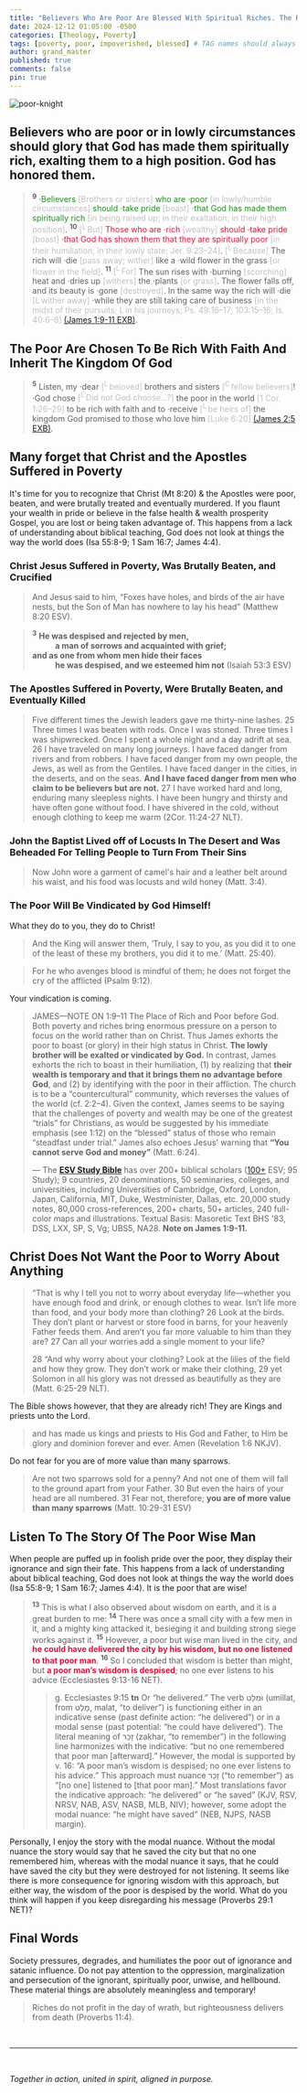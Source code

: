 ```yaml
---
title: "Believers Who Are Poor Are Blessed With Spiritual Riches. The Rich Are Spiritually Poor, Humiliated, And In a Lowly State"
date: 2024-12-12 01:05:00 -0500
categories: [Theology, Poverty]
tags: [poverty, poor, impoverished, blessed] # TAG names should always be lowercase
author: grand_master
published: true
comments: false
pin: true
---
```


<!-- —Believers in Poverty Should Glory in Their Spiritual Wealth, for God Has Elevated and Honored Them -->

![poor-knight](/assets/poor-knight.png)

## Believers who are poor or in lowly circumstances should glory that God has made them spiritually rich, exalting them to a high position. God has honored them.

> <sup style="font-weight:bold;">9</sup> ·<span style="color:ForestGreen;">Believers <span style="color:#bfbfbf;">[Brothers or sisters]</span> who are ·poor <span style="color:#bfbfbf;">[in lowly/humble circumstances]</span> should ·take pride <span style="color:#bfbfbf;">[boast]</span> ·that God has made them spiritually rich <span style="color:#bfbfbf;">[in being raised up; in their exaltation; in their high position]</span>.</span> <sup style="font-weight:bold;">10</sup> <span style="color:Crimson;"><span style="color:#bfbfbf;">[<sup>L</sup> But]</span> Those who are ·rich <span style="color:#bfbfbf;">[wealthy]</span> should ·take pride <span style="color:#bfbfbf;">[boast]</span> ·that God has shown them that they are spiritually poor <span style="color:#bfbfbf;">[in their humiliation; in their lowly state; Jer. 9:23–24]</span>.</span> <span style="color:#bfbfbf;">[<sup>L</sup> Because]</span> The rich will ·die <span style="color:#bfbfbf;">[pass away; wither]</span> like a ·wild flower in the grass <span style="color:#bfbfbf;">[or flower in the field]</span>. <sup style="font-weight:bold;">11</sup> <span style="color:#bfbfbf;">[<sup>L</sup> For]</span> The sun rises with ·burning <span style="color:#bfbfbf;">[scorching]</span> heat and ·dries up <span style="color:#bfbfbf;">[withers]</span> the ·plants <span style="color:#bfbfbf;">[or grass]</span>. The flower falls off, and its beauty is ·gone <span style="color:#bfbfbf;">[destroyed]</span>. In the same way the rich will ·die <span style="color:#bfbfbf;">[L wither away]</span> ·while they are still taking care of business <span style="color:#bfbfbf;">[in the midst of their pursuits; L in his journeys; Ps. 49:16–17; 103:15–16; Is. 40:6–8]</span> <a href="https://www.biblegateway.com/passage/?search=James+1%3A9-11%3B+2%3A5&version=EXB">(James 1:9-11 EXB)</a>.

## The Poor Are Chosen To Be Rich With Faith And Inherit The Kingdom Of God

> <sup style="font-weight:bold;">5</sup> Listen, my ·dear <span style="color:#bfbfbf;">[<sup>L</sup> beloved]</span> brothers and sisters <span style="color:#bfbfbf;">[<sup>C</sup> fellow believers]</span>! ·God chose <span style="color:#bfbfbf;">[<sup>L</sup> Did not God choose…?]</span> the poor in the world <span style="color:#bfbfbf;">[1 Cor. 1:26–29]</span> to be rich with faith and to ·receive <span style="color:#bfbfbf;">[<sup>L</sup> be heirs of]</span> the kingdom God promised to those who love him <span style="color:#bfbfbf;">[Luke 6:20]</span> <a href="https://www.biblegateway.com/passage/?search=James+1%3A9-11%3B+2%3A5&version=EXB">(James 2:5 EXB)</a>.

## Many forget that Christ and the Apostles Suffered in Poverty

It's time for you to recognize that Christ (Mt 8:20) & the Apostles were poor, beaten, and were brutally treated and eventually murdered. If you flaunt your wealth in pride or believe in the false health & wealth prosperity Gospel, you are lost or being taken advantage of. This happens from a lack of understanding about biblical teaching, God does not look at things the way the world does (Isa 55:8-9; 1 Sam 16:7; James 4:4).

<!-- were poor and did not want us to pursue material wealth. -->

### Christ Jesus Suffered in Poverty, Was Brutally Beaten, and Crucified

> And Jesus said to him, “Foxes have holes, and birds of the air have nests, but the Son of Man has nowhere to lay his head” (Matthew 8:20 ESV).

> <sup style="font-weight:bold;">3</sup> **He was despised and rejected by men,**<br>
<span style="margin-left: 40px;">**a man of sorrows and acquainted with grief;**</span><br>
**and as one from whom men hide their faces**<br>
<span style="margin-left: 40px;">**he was despised, and we esteemed him not** (Isaiah 53:3 ESV)</span>

### The Apostles Suffered in Poverty, Were Brutally Beaten, and Eventually Killed

> Five different times the Jewish leaders gave me thirty-nine lashes. 25 Three times I was beaten with rods. Once I was stoned. Three times I was shipwrecked. Once I spent a whole night and a day adrift at sea. 26 I have traveled on many long journeys. I have faced danger from rivers and from robbers. I have faced danger from my own people, the Jews, as well as from the Gentiles. I have faced danger in the cities, in the deserts, and on the seas. <span style="font-weight:bold;">And I have faced danger from men who claim to be believers but are not.</span> 27 I have worked hard and long, enduring many sleepless nights. I have been hungry and thirsty and have often gone without food. I have shivered in the cold, without enough clothing to keep me warm (2Cor. 11:24-27 NLT).

### John the Baptist Lived off of Locusts In The Desert and Was Beheaded For Telling People to Turn From Their Sins

> Now John wore a garment of camel's hair and a leather belt around his waist, and his food was locusts and wild honey (Matt. 3:4).

### The Poor Will Be Vindicated by God Himself!

What they do to you, they do to Christ!

> And the King will answer them, ‘Truly, I say to you, as you did it to one of the least of these my brothers, you did it to me.’ (Matt. 25:40).

> For he who avenges blood is mindful of them; he does not forget the cry of the afflicted (Psalm 9:12).

Your vindication is coming.

> JAMES—NOTE ON 1:9–11 The Place of Rich and Poor before God. Both poverty and riches bring enormous pressure on a person to focus on the world rather than on Christ. Thus James exhorts the poor to boast (or glory) in their high status in Christ. **The lowly brother will be exalted or vindicated by God.** In contrast, James exhorts the rich to boast in their humiliation, (1) by realizing that **their wealth is temporary and that it brings them no advantage before God**, and (2) by identifying with the poor in their affliction. The church is to be a “countercultural” community, which reverses the values of the world (cf. 2:2–4). Given the context, James seems to be saying that the challenges of poverty and wealth may be one of the greatest “trials” for Christians, as would be suggested by his immediate emphasis (see 1:12) on the “blessed” status of those who remain “steadfast under trial.” James also echoes Jesus’ warning that **“You cannot serve God and money”** (Matt. 6:24).
>
> &mdash; The [**ESV Study Bible**]() has over 200+ biblical scholars ([100+](https://www.esv.org/translation/) ESV; 95 Study); 9 countries, 20 denominations, 50 seminaries, colleges, and universities, including Universities of Cambridge, Oxford, London, Japan, California, MIT, Duke, Westminister, Dallas, etc. 20,000 study notes, 80,000 cross-references, 200+ charts, 50+ articles, 240 full-color maps and illustrations. Textual Basis: Masoretic Text BHS '83, DSS, LXX, SP, S, Vg; UBS5, NA28. **Note on James 1:9-11.**

## Christ Does Not Want the Poor to Worry About Anything

> “That is why I tell you not to worry about everyday life—whether you have enough food and drink, or enough clothes to wear. Isn’t life more than food, and your body more than clothing? 26 Look at the birds. They don’t plant or harvest or store food in barns, for your heavenly Father feeds them. And aren’t you far more valuable to him than they are? 27 Can all your worries add a single moment to your life?
>
> 28 “And why worry about your clothing? Look at the lilies of the field and how they grow. They don’t work or make their clothing, 29 yet Solomon in all his glory was not dressed as beautifully as they are (Matt. 6:25-29 NLT).

The Bible shows however, that they are already rich! They are Kings and priests unto the Lord.

> and has made us kings and priests to His God and Father, to Him be glory and dominion forever and ever. Amen (Revelation 1:6 NKJV).

Do not fear for you are of more value than many sparrows.

> Are not two sparrows sold for a penny? And not one of them will fall to the ground apart from your Father. 30 But even the hairs of your head are all numbered. 31 Fear not, therefore; **you are of more value than many sparrows** (Matt. 10:29-31 ESV)

## Listen To The Story Of The Poor Wise Man

When people are puffed up in foolish pride over the poor, they display their ignorance and sign their fate. This happens from a lack of understanding about biblical teaching, God does not look at things the way the world does (Isa 55:8-9; 1 Sam 16:7; James 4:4). It is the poor that are wise!

> <sup style="font-weight:bold;">13</sup> This is what I also observed about wisdom on earth, and it is a great burden to me: <sup style="font-weight:bold;">14</sup> There was once a small city with a few men in it, and a mighty king attacked it, besieging it and building strong siege works against it. <sup style="font-weight:bold;">15</sup> However, a poor but wise man lived in the city, and <span style="font-weight:bold;color:crimson;">he could have delivered the city by his wisdom, but no one listened to that poor man</span>. <sup style="font-weight:bold;">16</sup> So I concluded that wisdom is better than might, but <span style="font-weight:bold;color:crimson;">a poor man’s wisdom is despised</span>; no one ever listens to his advice (Ecclesiastes 9:13-16 NET).
>>
>> g. Ecclesiastes 9:15 **tn** Or “he delivered.” The verb וּמִלַּט (umillat, from מָלַט, malat, “to deliver”) is functioning either in an indicative sense (past definite action: “he delivered”) or in a modal sense (past potential: “he could have delivered”). The literal meaning of זָכַר (zakhar, “to remember”) in the following line harmonizes with the indicative: “but no one remembered that poor man [afterward].” However, the modal is supported by v. 16: “A poor man’s wisdom is despised; no one ever listens to his advice.” This approach must nuance זָכַר (“to remember”) as “[no one] listened to [that poor man].” Most translations favor the indicative approach: “he delivered” or “he saved” (KJV, RSV, NRSV, NAB, ASV, NASB, MLB, NIV); however, some adopt the modal nuance: “he might have saved” (NEB, NJPS, NASB margin).

Personally, I enjoy the story with the modal nuance. Without the modal nuance the story would say that he saved the city but that no one remembered him, whereas with the modal nuance it says, that he could have saved the city but they were destroyed for not listening. It seems like there is more consequence for ignoring wisdom with this approach, but either way, the wisdom of the poor is despised by the world. What do you think will happen if you keep disregarding his message (Proverbs 29:1 NET)?


## Final Words

Society pressures, degrades, and humiliates the poor out of ignorance and satanic influence. Do not pay attention to the oppression, marginalization and persecution of the ignorant, spiritually poor, unwise, and hellbound. These material things are absolutely meaningless and temporary!

> Riches do not profit in the day of wrath, but righteousness delivers from death (Proverbs 11:4).


<br>

---

<br>

*Together in action, united in spirit, aligned in purpose.*

<script>
    var refTagger = {
        settings: {
            bibleVersion: 'ESV',
            tooltipStyle: 'dark'
        }
    };

    (function(d, t) {
        var n=d.querySelector('[nonce]');
        refTagger.settings.nonce = n && (n.nonce||n.getAttribute('nonce'));
        var g = d.createElement(t), s = d.getElementsByTagName(t)[0];
        g.src = 'https://api.reftagger.com/v2/RefTagger.js';
        g.nonce = refTagger.settings.nonce;
        s.parentNode.insertBefore(g, s);
    }(document, 'script'));
</script>
